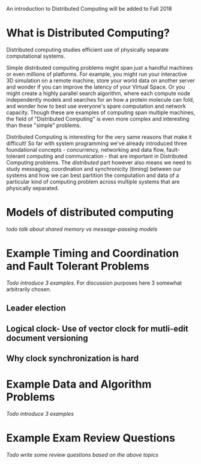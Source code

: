An introduction to Distributed Computing will be added to Fall 2018

# What is Distributed Computing?

Distributed computing studies efficient use of physically separate computational systems. 

Simple distributed computing problems might span just a handful machines or even millions of platforms. For example, you might run your interactive 3D simulation on a remote machine, store your world data on another server and wonder if you can improve the latency of your Virtual Space.  Or you might create a highly parallel search algorithm, where each compute node independently models and searches for an how a protein molecule can fold, and wonder how to best use everyone's spare computation and network capacity. Though these are examples of computing span multiple machines, the field of "Distributed Computing" is even more complex and interesting than these "simple" problems.

Distributed Computing is interesting for the very same reasons that make it difficult! So far with system programming we've already introduced three foundational concepts - concurrency, networking and data flow, fault-tolerant computing and communication - that are important in Distributed Computing problems. The _distributed_ part however also means we need to study messaging, coordination and synchronicity (timing) between our systems and how we can best partition the computation and data of a particular kind of computing problem across multiple systems that are physically separated. 

# Models of distributed computing

_todo talk about shared memory vs message-passing models_

# Example Timing and Coordination and Fault Tolerant Problems

_Todo introduce 3 examples_. For discussion purposes here 3 somewhat arbitrarily chosen.

## Leader election
## Logical clock- Use of vector clock for mutli-edit document versioning
## Why clock synchronization is hard

# Example Data and Algorithm Problems

_Todo introduce 3 examples_


# Example Exam Review Questions

_Todo write some review questions based on the above topics_
